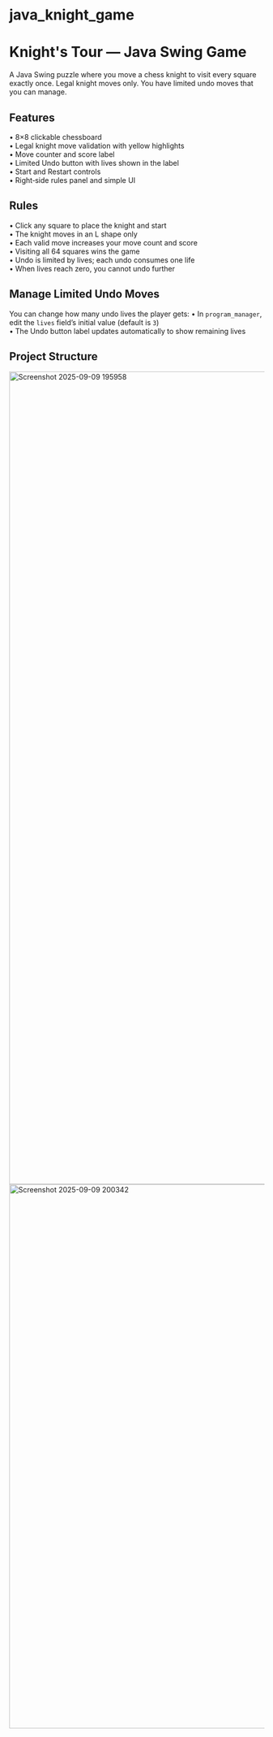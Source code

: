 ﻿# java_knight_game

# Knight's Tour — Java Swing Game

A Java Swing puzzle where you move a chess knight to visit every square exactly once. Legal knight moves only. You have limited undo moves that you can manage.

## Features
• 8×8 clickable chessboard  
• Legal knight move validation with yellow highlights  
• Move counter and score label  
• Limited Undo button with lives shown in the label  
• Start and Restart controls  
• Right‑side rules panel and simple UI

## Rules
• Click any square to place the knight and start  
• The knight moves in an L shape only  
• Each valid move increases your move count and score  
• Visiting all 64 squares wins the game  
• Undo is limited by lives; each undo consumes one life  
• When lives reach zero, you cannot undo further

## Manage Limited Undo Moves
You can change how many undo lives the player gets:
• In `program_manager`, edit the `lives` field’s initial value (default is `3`)  
• The Undo button label updates automatically to show remaining lives

## Project Structure
<img width="2560" height="1600" alt="Screenshot 2025-09-09 195958" src="https://github.com/user-attachments/assets/908422bd-a378-47b6-9fb3-bf4949ba18f1" />


<img width="1482" height="1071" alt="Screenshot 2025-09-09 200342" src="https://github.com/user-attachments/assets/db8343a6-ff31-45c3-9cc5-9464efe07c8f" />
